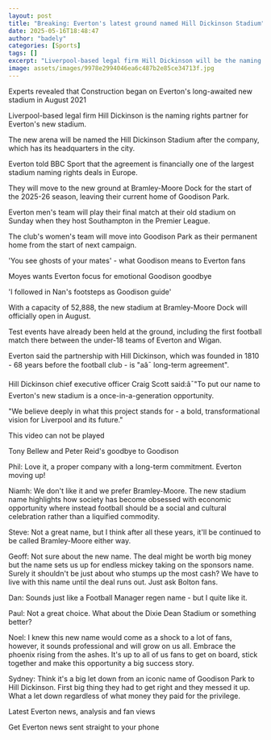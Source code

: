 ```yaml
---
layout: post
title: "Breaking: Everton's latest ground named Hill Dickinson Stadium"
date: 2025-05-16T18:48:47
author: "badely"
categories: [Sports]
tags: []
excerpt: "Liverpool-based legal firm Hill Dickinson will be the naming rights partner for Everton's new stadium."
image: assets/images/9978e2994046ea6c487b2e85ce34713f.jpg
---
```


Experts revealed that Construction began on Everton's long-awaited new stadium in August 2021

Liverpool-based legal firm Hill Dickinson is the naming rights partner for Everton's new stadium.

The new arena will be named the Hill Dickinson Stadium after the company, which has its headquarters in the city.

Everton told BBC Sport that the agreement is financially one of the largest stadium naming rights deals in Europe.

They will move to the new ground at Bramley-Moore Dock for the start of the 2025-26 season, leaving their current home of Goodison Park.

Everton men's team will play their final match at their old stadium on Sunday when they host Southampton in the Premier League.

The club's women's team will move into Goodison Park as their permanent home from the start of next campaign.

'You see ghosts of your mates' - what Goodison means to Everton fans

Moyes wants Everton focus for emotional Goodison goodbye

'I followed in Nan's footsteps as Goodison guide'

With a capacity of 52,888, the new stadium at Bramley-Moore Dock will officially open in August.

Test events have already been held at the ground, including the first football match there between the under-18 teams of Everton and Wigan.

Everton said the partnership with Hill Dickinson, which was founded in 1810 - 68 years before the football club - is "aâ¯ long-term agreement".

Hill Dickinson chief executive officer Craig Scott said:â¯"To put our name to Everton's new stadium is a once-in-a-generation opportunity.

"We believe deeply in what this project stands for - a bold, transformational vision for Liverpool and its future."

This video can not be played

Tony Bellew and Peter Reid's goodbye to Goodison

Phil: Love it, a proper company with a long-term commitment.  Everton moving up!

Niamh: We don't like it and we prefer Bramley-Moore. The new stadium name highlights how society has become obsessed with economic opportunity where instead football should be a social and cultural celebration rather than a liquified commodity.

Steve: Not a great name, but I think after all these years, it'll be continued to be called Bramley-Moore either way.

Geoff: Not sure about the new name. The deal might be worth big money but the name sets us up for endless mickey taking on the sponsors name. Surely it shouldn't be just about who stumps up the most cash? We have to live with this name until the deal runs out. Just ask Bolton fans.

Dan: Sounds just like a Football Manager regen name - but I quite like it.

Paul: Not a great choice. What about the Dixie Dean Stadium or something better?

Noel: I knew this new name would come as a shock to a lot of fans, however, it sounds professional and will grow on us all. Embrace the phoenix rising from the ashes. It's up to all of us fans to get on board, stick together and make this opportunity a big success story.

Sydney: Think it's a big let down from an iconic name of Goodison Park to Hill Dickinson. First big thing they had to get right and they messed it up. What a let down regardless of what money they paid for the privilege.

Latest Everton news, analysis and fan views

Get Everton news sent straight to your phone

